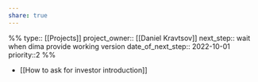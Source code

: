 ```yaml
---
share: true
---
```


%%
type::  [[Projects]]
project_owner:: [[Daniel Kravtsov]]
next_step:: wait when dima provide working version 
date_of_next_step:: 2022-10-01
priority::2
%%


- [[How to ask for investor introduction]]